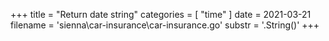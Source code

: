 +++
title = "Return date string"
categories = [ "time" ]
date = 2021-03-21
filename = 'sienna\car-insurance\car-insurance.go'
substr = '.String()'
+++
